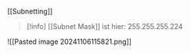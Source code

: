 [[Subnetting]]

> [!info] [[Subnet Mask]] ist hier: $255.255.255.224$

![[Pasted image 20241106115821.png]]
